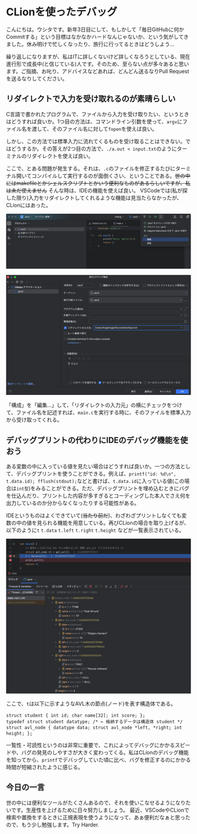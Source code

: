 # CLionを使ったデバッグ
こんにちは。ウシタです。新年3日目にして、もしかして「毎日GitHubに何かCommitする」という目標はなかなかハードなんじゃないか、という気がしてきました。休み明けで忙しくなったり、旅行に行ってるときはどうしよう...

繰り返しになりますが、私はITに詳しくないけど詳しくなろうとしている、現在進行形で成長中(と信じている)人です。そのため、至らない点が多々あると思います。ご指摘、お叱り、アドバイスなどあれば、どんどん送るなりPull Requestを送るなりしてください。

## リダイレクトで入力を受け取れるのが素晴らしい
C言語で書かれたプログラムで、ファイルから入力を受け取りたい、というときはどうすれば良いか。1つ目の方法は、コマンドライン引数を使って、`argv`にファイル名を渡して、そのファイル名に対して`fopen`を使えば良い。

しかし、この方法では標準入力に流れてくるものを受け取ることはできない。ではどうするか。その答えが2つ目の方法で、`./a.out < input.txt`のようにターミナルのリダイレクトを使えば良い。

ここで、とある問題が発生する。それは、`.c`のファイルを修正するたびにターミナル開いてコンパイルして実行するのが面倒くさい、ということである。~~世の中にはmakefileとかシェルスクリプトとかいう便利なものがあるらしいですが、私は未だ使えません~~ そんな時は、IDEの機能を使えば良い。
VSCodeでは(私が探した限り)入力をリダイレクトしてくれるような機能は見当たらなかったが、CLionにはあった。

![CLionで入力をリダイレクトする手順その1](open_configuration.png)

![CLionで入力をリダイレクトする手順その2](redirect.png)

「構成」を「編集...」して、「リダイレクトの入力元」の横にチェックをつけて、ファイル名を記述すれば、`main.c`を実行する時に、そのファイルを標準入力から受け取ってくれる。

## デバッグプリントの代わりにIDEのデバッグ機能を使おう
ある変数の中に入っている値を見たい場合はどうすれば良いか。一つの方法として、デバッグプリントを使うことができる。例えば、`printf("id: %d\n", t.data.id); fflush(stdout);`などと書けば、`t.data.id`に入っている値(この場合は`int型`)をみることができる。ただ、デバッグプリントを埋め込むときにバグを仕込んだり、プリントした内容が多すぎるとコーディングした本人でさえ何を出力しているのか分からなくなったりする可能性がある。

IDEというものはよくできていて(~~当たり前だ~~)、わざわざプリントしなくても変数の中の値を見られる機能を用意している。再びCLionの場合を取り上げるが、以下のように`t` `t.data` `t.left` `t.right` `t.height` などが一覧表示されている。

![CLionのデバッグで変数の値を確認する](debug.png)

ここで、`t`は以下に示すようなAVL木の節点(ノード)を表す構造体である。
```
struct student { int id; char name[32]; int score; };
typedef struct student datatype; /* ← 格納するデータは構造体 student */
struct avl_node { datatype data; struct avl_node *left, *right; int height; };
```
一覧性・可読性というのは非常に重要で、これによってデバッグにかかるスピードや、バグの発見のしやすさが大きく変わってくる。私はCLionのデバッグ機能を知ってから、`printf`でデバッグしていた頃に比べ、バグを修正するのにかかる時間が短縮されたように感じる。

## 今日の一言
世の中には便利なツールがたくさんあるので、それを使いこなせるようになりたいです。生産性を上げるために日々努力しましょう。
最近、VSCodeやCLionで検索や置換をするときに正規表現を使うようになって、あぁ便利だなぁと思ったので、もう少し勉強します。Try Harder.